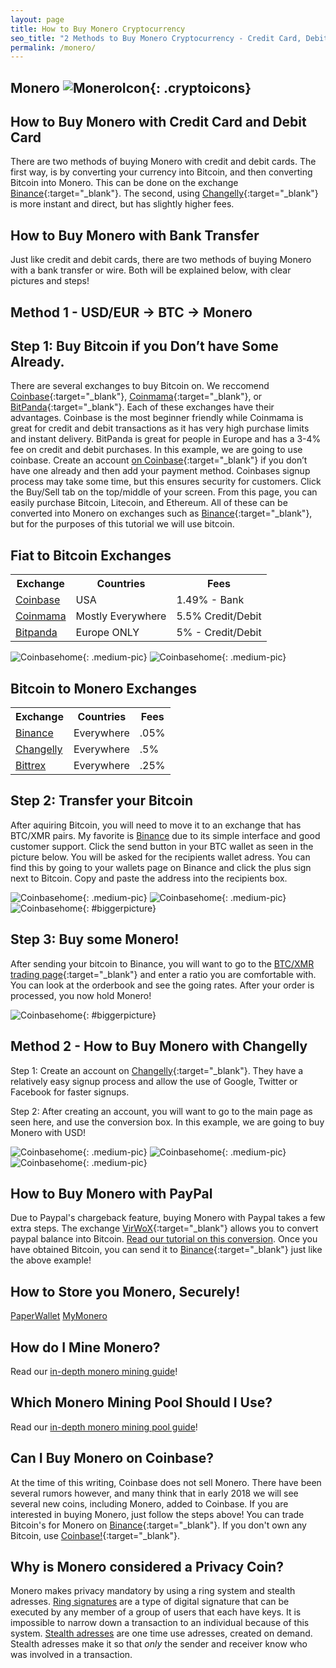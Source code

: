 ```yaml
---
layout: page
title: How to Buy Monero Cryptocurrency
seo_title: "2 Methods to Buy Monero Cryptocurrency - Credit Card, Debit Card and Bank"
permalink: /monero/
---
```



## Monero ![MoneroIcon](/img/Monero.png){: .cryptoicons}

## How to Buy Monero with Credit Card and Debit Card

There are two methods of buying Monero with credit and debit cards. The first way, is by converting your currency into Bitcoin, and then converting Bitcoin into Monero. This can be done on the exchange [Binance](https://www.binance.com/?ref=18991911){:target="_blank"}. The second, using [Changelly](https://changelly.com/?ref_id=4af50f9c87f2){:target="_blank"} is more instant and direct, but has slightly higher fees.

## How to Buy Monero with Bank Transfer

Just like credit and debit cards, there are two methods of buying Monero with a bank transfer or wire. Both will be explained below, with clear pictures and steps!

## Method 1 - USD/EUR -> BTC -> Monero

## Step 1: Buy Bitcoin if you Don’t have Some Already.

There are several exchanges to buy Bitcoin on. We reccomend [Coinbase](https://www.coinbase.com/join/53bc38a3b11f6623df000004){:target="_blank"}, [Coinmama](https://www.coinmama.com/?ref=buyaltcoinsworldwideio){:target="_blank"}, or [BitPanda](https://www.bitpanda.com/?ref=7989064235904733469){:target="_blank"}. Each of these exchanges have their advantages. Coinbase is the most beginner friendly while Coinmama is great for credit and debit transactions as it has very high purchase limits and instant delivery.  BitPanda is great for people in Europe and has a 3-4% fee on credit and debit purchases. In this example, we are going to use coinbase. Create an account [on Coinbase](https://www.coinbase.com/join/53bc38a3b11f6623df000004){:target="_blank"} if you don’t have one already and then add your payment method.  Coinbases signup process may take some time, but this ensures security for customers. Click the Buy/Sell tab on the top/middle of your screen. From this page, you can easily purchase Bitcoin, Litecoin, and Ethereum. All of these can be converted into Monero on exchanges such as [Binance](https://www.binance.com/?ref=18991911){:target="_blank"}, but for the purposes of this tutorial we will use bitcoin.


## Fiat to Bitcoin Exchanges 
<table class="basic-table" align="center">
 <tr>
  <th>Exchange</th>
  <th>Countries</th>
  <th>Fees</th>
 </tr>

 <tr>
  <td><a href="https://www.coinbase.com/join/53bc38a3b11f6623df000004"> Coinbase</a></td>
  <td>USA</td>
  <td>1.49% - Bank </td>
 </tr>

 <tr>
  <td><a href="https://www.coinmama.com/?ref=buyaltcoinsworldwideio">Coinmama</a></td>
  <td>Mostly Everywhere</td>
  <td>5.5% Credit/Debit</td>
 </tr>
 <tr>
  <td><a href="https://www.bitpanda.com/?ref=7989064235904733469">Bitpanda</a></td>
  <td>Europe ONLY</td>
  <td>5% - Credit/Debit </td>
 </tr>
 
</table>

![Coinbasehome](/img/Coinbase3.png){: .medium-pic}
![Coinbasehome](/img/Coinbase2.png){: .medium-pic}

## Bitcoin to Monero Exchanges 
<table class="basic-table" align="center">
 <tr>
  <th>Exchange</th>
  <th>Countries</th>
  <th>Fees</th>
 </tr>

 <tr>
  <td><a href="https://www.binance.com/?ref=18991911"> Binance</a></td>
  <td>Everywhere</td>
  <td>.05% </td>
 </tr>

 <tr>
  <td><a href="https://changelly.com/?ref_id=4af50f9c87f2">Changelly</a></td>
  <td>Everywhere</td>
  <td>.5%</td>
 </tr>
 <tr>
  <td><a href="https://bittrex.com/">Bittrex</a></td>
  <td>Everywhere</td>
  <td>.25%</td>
 </tr>
 
</table>

## Step 2: Transfer your Bitcoin

After aquiring Bitcoin, you will need to move it to an exchange that has BTC/XMR pairs. My favorite is [Binance](https://www.binance.com/?ref=18991911) due to its simple interface and good customer support. Click the send button in your BTC wallet as seen in the picture below. You will be asked for the recipients wallet adress. You can find this by going to your wallets page on Binance and click the plus sign next to Bitcoin. Copy and paste the address into the recipients box.

![Coinbasehome](/img/Send1.png){: .medium-pic}
![Coinbasehome](/img/Send2.png){: .medium-pic} 
![Coinbasehome](/img/Send3.png){: #biggerpicture}


## Step 3: Buy some Monero!

After sending your bitcoin to Binance, you will want to go to the [BTC/XMR trading page](https://www.binance.com/trade.html?symbol=XMR_BTC){:target="_blank"} and enter a ratio you are comfortable with. You can look at the orderbook and see the going rates. After your order is processed, you now hold Monero! 

![Coinbasehome](/img/xmrex.png){: #biggerpicture}


## Method 2 - How to Buy Monero with Changelly

Step 1: Create an account on [Changelly](https://changelly.com/?ref_id=4af50f9c87f2){:target="_blank"}. They have a relatively easy signup process and allow the use of Google, Twitter or Facebook for faster signups.

Step 2: After creating an account, you will want to go to the main page as seen here, and use the conversion box. In this example, we are going to buy Monero with USD! 

![Coinbasehome](/img/XRP2.png){: .medium-pic}
![Coinbasehome](/img/XRP.png){: .medium-pic}
![Coinbasehome](/img/XRP1.png){: .medium-pic}

## How to Buy Monero with PayPal

Due to Paypal's chargeback feature, buying Monero with Paypal takes a few extra steps. The exchange [VirWoX](https://www.virwox.com?r=22aa25){:target="_blank"} allows you to convert paypal balance into Bitcoin. [Read our tutorial on this conversion](/buy-bitcoin/paypal/). Once you have obtained Bitcoin, you can send it to [Binance](https://www.binance.com/?ref=18991911){:target="_blank"} just like the above example!

## How to Store you Monero, Securely!

[PaperWallet](https://moneroaddress.org/)
[MyMonero](https://mymonero.com/#/)


## How do I Mine Monero?

Read our [in-depth monero mining guide](/mining/hardware/monero/)!

## Which Monero Mining Pool Should I Use?

Read our [in-depth monero mining pool guide](/mining/pools/monero/)!

## Can I Buy Monero on Coinbase?

At the time of this writing, Coinbase does not sell Monero. There have been several rumors however, and many think that in early 2018 we will see several new coins, including Monero, added to Coinbase. If you are interested in buying Monero, just follow the steps above! You can trade Bitcoin's for Monero on [Binance](https://www.binance.com/?ref=18991911){:target="_blank"}. If you don't own any Bitcoin, use [Coinbase!](https://www.coinbase.com/join/53bc38a3b11f6623df000004){:target="_blank"}.

## Why is Monero considered a Privacy Coin?

Monero makes privacy mandatory by using a ring system and stealth adresses. [Ring signatures](https://getmonero.org/resources/moneropedia/ringsignatures.html) are a type of digital signature that can be executed by any member of a group of users that each have keys. It is impossible to narrow down a transaction to an individual because of this system. [Stealth adresses](https://getmonero.org/resources/moneropedia/stealthaddress.html) are one time use adresses, created on demand. Stealth adresses make it so that *only* the sender and receiver know who was involved in a transaction.
